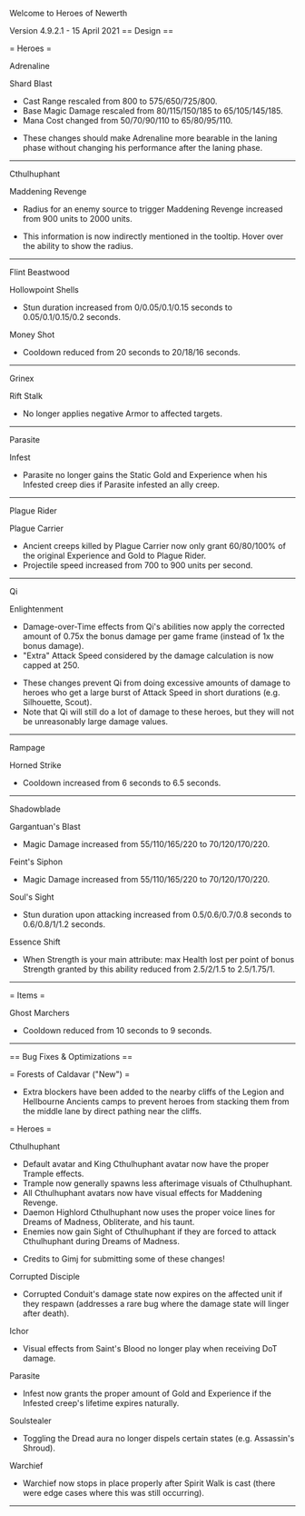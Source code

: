 
Welcome to Heroes of Newerth


Version 4.9.2.1 - 15 April 2021
== Design ==

= Heroes =

Adrenaline

Shard Blast
- Cast Range rescaled from 800 to 575/650/725/800.
- Base Magic Damage rescaled from 80/115/150/185 to 65/105/145/185.
- Mana Cost changed from 50/70/90/110 to 65/80/95/110.

+ These changes should make Adrenaline more bearable in the laning phase without changing his performance after the laning phase.

_______________________________________________

Cthulhuphant

Maddening Revenge
- Radius for an enemy source to trigger Maddening Revenge increased from 900 units to 2000 units.
* This information is now indirectly mentioned in the tooltip. Hover over the ability to show the radius.

_______________________________________________

Flint Beastwood

Hollowpoint Shells
- Stun duration increased from 0/0.05/0.1/0.15 seconds to 0.05/0.1/0.15/0.2 seconds.

Money Shot
- Cooldown reduced from 20 seconds to 20/18/16 seconds.

_______________________________________________

Grinex

Rift Stalk
- No longer applies negative Armor to affected targets.

_______________________________________________

Parasite

Infest
- Parasite no longer gains the Static Gold and Experience when his Infested creep dies if Parasite infested an ally creep.

_______________________________________________

Plague Rider

Plague Carrier
- Ancient creeps killed by Plague Carrier now only grant 60/80/100% of the original Experience and Gold to Plague Rider.
- Projectile speed increased from 700 to 900 units per second.

_______________________________________________

Qi

Enlightenment
- Damage-over-Time effects from Qi's abilities now apply the corrected amount of 0.75x the bonus damage per game frame (instead of 1x the bonus damage).
- "Extra" Attack Speed considered by the damage calculation is now capped at 250.
* These changes prevent Qi from doing excessive amounts of damage to heroes who get a large burst of Attack Speed in short durations (e.g. Silhouette, Scout).
* Note that Qi will still do a lot of damage to these heroes, but they will not be unreasonably large damage values.

_______________________________________________

Rampage

Horned Strike
- Cooldown increased from 6 seconds to 6.5 seconds.

_______________________________________________

Shadowblade

Gargantuan's Blast
- Magic Damage increased from 55/110/165/220 to 70/120/170/220.

Feint's Siphon
- Magic Damage increased from 55/110/165/220 to 70/120/170/220.

Soul's Sight
- Stun duration upon attacking increased from 0.5/0.6/0.7/0.8 seconds to 0.6/0.8/1/1.2 seconds.

Essence Shift
- When Strength is your main attribute: max Health lost per point of bonus Strength granted by this ability reduced from 2.5/2/1.5 to 2.5/1.75/1.

_______________________________________________

 

= Items =

Ghost Marchers
- Cooldown reduced from 10 seconds to 9 seconds.

_______________________________________________

 

== Bug Fixes & Optimizations ==

= Forests of Caldavar ("New") =

- Extra blockers have been added to the nearby cliffs of the Legion and Hellbourne Ancients camps to prevent heroes from stacking them from the middle lane by direct pathing near the cliffs.

 

= Heroes =

Cthulhuphant
- Default avatar and King Cthulhuphant avatar now have the proper Trample effects.
- Trample now generally spawns less afterimage visuals of Cthulhuphant.
- All Cthulhuphant avatars now have visual effects for Maddening Revenge.
- Daemon Highlord Cthulhuphant now uses the proper voice lines for Dreams of Madness, Obliterate, and his taunt.
- Enemies now gain Sight of Cthulhuphant if they are forced to attack Cthulhuphant during Dreams of Madness.
* Credits to Gimj for submitting some of these changes!

Corrupted Disciple
- Corrupted Conduit's damage state now expires on the affected unit if they respawn (addresses a rare bug where the damage state will linger after death).

Ichor
- Visual effects from Saint's Blood no longer play when receiving DoT damage.

Parasite
- Infest now grants the proper amount of Gold and Experience if the Infested creep's lifetime expires naturally.

Soulstealer
- Toggling the Dread aura no longer dispels certain states (e.g. Assassin's Shroud).

Warchief
- Warchief now stops in place properly after Spirit Walk is cast (there were edge cases where this was still occurring).

_______________________________________________